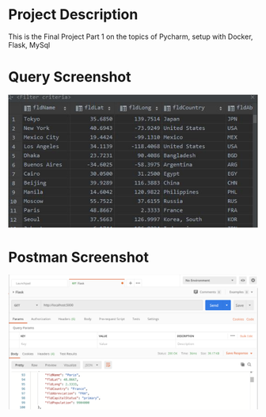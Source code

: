 # Project Description
This is the Final Project Part 1 on the topics of Pycharm, setup with Docker, Flask, MySql

# Query Screenshot
![pycharm data query](screenshots/database.JPG)

# Postman Screenshot
![postman request output](screenshots/postman.png) 